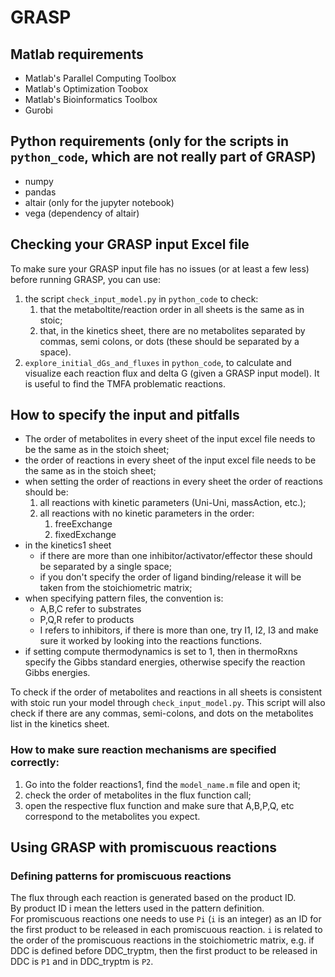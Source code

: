 # GRASP

## Matlab requirements

* Matlab's Parallel Computing Toolbox
* Matlab's Optimization Toobox
* Matlab's Bioinformatics Toolbox
* Gurobi

## Python requirements (only for the scripts in `python_code`, which are not really part of GRASP)

* numpy
* pandas
* altair (only for the jupyter notebook)
* vega (dependency of altair)

## Checking your GRASP input Excel file

To make sure your GRASP input file has no issues (or at least a few less) before running GRASP, you can use:
 1. the script `check_input_model.py` in `python_code` to check:
    1. that the metaboltite/reaction order in all sheets is the same as in stoic;
    2. that, in the kinetics sheet, there are no metabolites separated by commas, semi colons, or dots (these should be separated by a space).
 2. `explore_initial_dGs_and_fluxes` in `python_code`, to calculate and visualize each reaction flux and delta G (given a GRASP input model). It is useful to find the TMFA problematic reactions.


## How to specify the input and pitfalls

* The order of metabolites in every sheet of the input excel file needs to be the same as in the stoich sheet;
* the order of reactions in every sheet of the input excel file needs to be the same as in the stoich sheet;
* when setting the order of reactions in every sheet the order of reactions should be:
	1. all reactions with kinetic parameters (Uni-Uni, massAction, etc.);
	2. all reactions with no kinetic parameters in the order:
		1. freeExchange
		2. fixedExchange
* in the kinetics1 sheet
	* if there are more than one inhibitor/activator/effector these should be separated by a single space;
	* if you don't specify the order of ligand binding/release it will be taken from the stoichiometric matrix;
* when specifying pattern files, the convention is:
	* A,B,C refer to substrates
	* P,Q,R refer to products
	* I refers to inhibitors, if there is more than one, try I1, I2, I3 and make sure it worked by looking into the reactions functions.
* if setting compute thermodynamics is set to 1, then in thermoRxns specify the Gibbs standard energies, otherwise specify the reaction Gibbs energies.


To check if the order of metabolites and reactions in all sheets is consistent with stoic run your model through `check_input_model.py`. This script will also check if there are any commas, semi-colons, and dots on the metabolites list in the kinetics sheet.


### How to make sure reaction mechanisms are specified correctly:

1. Go into the folder reactions1, find the `model_name.m` file and open it;
2. check the order of metabolites in the flux function call;
3. open the respective flux function and make sure that A,B,P,Q, etc correspond to the metabolites you expect.


## Using GRASP with promiscuous reactions


### Defining patterns for promiscuous reactions

The flux through each reaction is generated based on the product ID.  
By product ID i mean the letters used in the pattern definition.  
For promiscuous reactions one needs to use `Pi` (`i` is an integer) as an ID for the first product to be released in each promiscuous reaction.
`i` is related to the order of the promiscuous reactions in the stoichiometric matrix, e.g. if DDC is defined before DDC_tryptm, then the first product to be released in DDC is `P1` and in DDC_tryptm is `P2`.  
